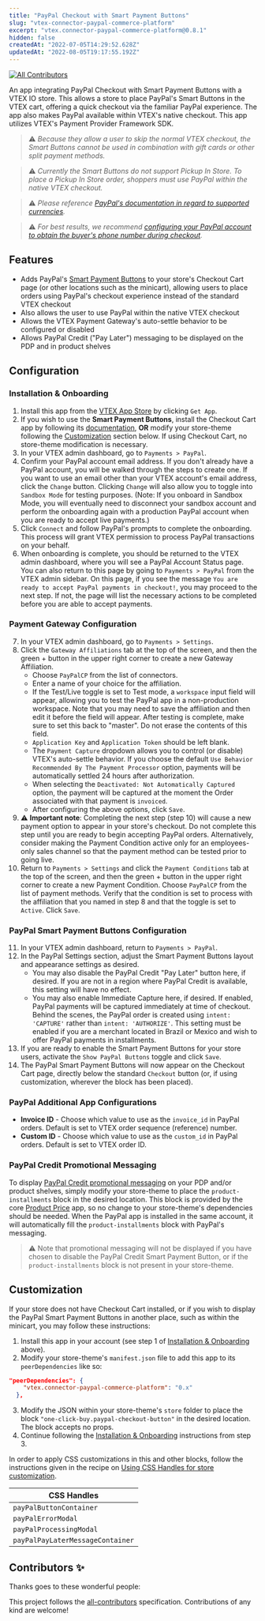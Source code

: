 ```yaml
---
title: "PayPal Checkout with Smart Payment Buttons"
slug: "vtex-connector-paypal-commerce-platform"
excerpt: "vtex.connector-paypal-commerce-platform@0.8.1"
hidden: false
createdAt: "2022-07-05T14:29:52.628Z"
updatedAt: "2022-08-05T19:17:55.192Z"
---
```

<!-- DOCS-IGNORE:start -->
<!-- ALL-CONTRIBUTORS-BADGE:START - Do not remove or modify this section -->

[![All Contributors](https://img.shields.io/badge/all_contributors-0-orange.svg?style=flat-square)](#contributors-)

<!-- ALL-CONTRIBUTORS-BADGE:END -->
<!-- DOCS-IGNORE:end -->

An app integrating PayPal Checkout with Smart Payment Buttons with a VTEX IO store. This allows a store to place PayPal's Smart Buttons in the VTEX cart, offering a quick checkout via the familiar PayPal experience. The app also makes PayPal available within VTEX's native checkout. This app utilizes VTEX's Payment Provider Framework SDK.

> ⚠️ _Because they allow a user to skip the normal VTEX checkout, the Smart Buttons cannot be used in combination with gift cards or other split payment methods._

> ⚠️ _Currently the Smart Buttons do not support Pickup In Store. To place a Pickup In Store order, shoppers must use PayPal within the native VTEX checkout._

> ⚠️ _Please reference [PayPal's documentation in regard to supported currencies](https://developer.paypal.com/reference/currency-codes/)._

> ⚠️ _For best results, we recommend [configuring your PayPal account to obtain the buyer's phone number during checkout](https://developer.paypal.com/api/nvp-soap/paypal-payments-standard/admin/checkout-settings/#get-contact-telephone-numbers)._

## Features

- Adds PayPal's [Smart Payment Buttons](https://developer.paypal.com/docs/checkout/) to your store's Checkout Cart page (or other locations such as the minicart), allowing users to place orders using PayPal's checkout experience instead of the standard VTEX checkout
- Also allows the user to use PayPal within the native VTEX checkout
- Allows the VTEX Payment Gateway's auto-settle behavior to be configured or disabled
- Allows PayPal Credit ("Pay Later") messaging to be displayed on the PDP and in product shelves

## Configuration

### Installation & Onboarding

1. Install this app from the [VTEX App Store](https://apps.vtex.com/vtex-connector-paypal-commerce-platform/p) by clicking `Get App`.
2. If you wish to use the **Smart Payment Buttons**, install the Checkout Cart app by following its [documentation](https://vtex.io/docs/app/vtex.checkout-cart), **OR** modify your store-theme following the [Customization](#customization) section below. If using Checkout Cart, no store-theme modification is necessary.
3. In your VTEX admin dashboard, go to `Payments > PayPal`.
4. Confirm your PayPal account email address. If you don't already have a PayPal account, you will be walked through the steps to create one. If you want to use an email other than your VTEX account's email address, click the `Change` button. Clicking `Change` will also allow you to toggle into `Sandbox Mode` for testing purposes. (Note: If you onboard in Sandbox Mode, you will eventually need to disconnect your sandbox account and perform the onboarding again with a production PayPal account when you are ready to accept live payments.)
5. Click `Connect` and follow PayPal's prompts to complete the onboarding. This process will grant VTEX permission to process PayPal transactions on your behalf.
6. When onboarding is complete, you should be returned to the VTEX admin dashboard, where you will see a PayPal Account Status page. You can also return to this page by going to `Payments > PayPal` from the VTEX admin sidebar. On this page, if you see the message `You are ready to accept PayPal payments in checkout!`, you may proceed to the next step. If not, the page will list the necessary actions to be completed before you are able to accept payments.

### Payment Gateway Configuration

7. In your VTEX admin dashboard, go to `Payments > Settings`.
8. Click the `Gateway Affiliations` tab at the top of the screen, and then the green + button in the upper right corner to create a new Gateway Affiliation.
   - Choose `PayPalCP` from the list of connectors.
   - Enter a name of your choice for the affiliation.
   - If the Test/Live toggle is set to Test mode, a `workspace` input field will appear, allowing you to test the PayPal app in a non-production workspace. Note that you may need to save the affiliation and then edit it before the field will appear. After testing is complete, make sure to set this back to "master". Do not erase the contents of this field.
   - `Application Key` and `Application Token` should be left blank.
   - The `Payment Capture` dropdown allows you to control (or disable) VTEX's auto-settle behavior. If you choose the default `Use Behavior Recommended By The Payment Processor` option, payments will be automatically settled 24 hours after authorization.
   - When selecting the `Deactivated: Not Automatically Captured` option, the payment will be captured at the moment the Order associated with that payment is `invoiced`.
   - After configuring the above options, click `Save`.
9. ⚠️ **Important note**: Completing the next step (step 10) will cause a new payment option to appear in your store's checkout. Do not complete this step until you are ready to begin accepting PayPal orders. Alternatively, consider making the Payment Condition active only for an employees-only sales channel so that the payment method can be tested prior to going live.
10. Return to `Payments > Settings` and click the `Payment Conditions` tab at the top of the screen, and then the green + button in the upper right corner to create a new Payment Condition. Choose `PayPalCP` from the list of payment methods. Verify that the condition is set to process with the affiliation that you named in step 8 and that the toggle is set to `Active`. Click `Save`.

### PayPal Smart Payment Buttons Configuration

11. In your VTEX admin dashboard, return to `Payments > PayPal`.
12. In the PayPal Settings section, adjust the Smart Payment Buttons layout and appearance settings as desired.
    - You may also disable the PayPal Credit "Pay Later" button here, if desired. If you are not in a region where PayPal Credit is available, this setting will have no effect.
    - You may also enable Immediate Capture here, if desired. If enabled, PayPal payments will be captured immediately at time of checkout. Behind the scenes, the PayPal order is created using `intent: 'CAPTURE'` rather than `intent: 'AUTHORIZE'`. This setting must be enabled if you are a merchant located in Brazil or Mexico and wish to offer PayPal payments in installments.
13. If you are ready to enable the Smart Payment Buttons for your store users, activate the `Show PayPal Buttons` toggle and click `Save`.
14. The PayPal Smart Payment Buttons will now appear on the Checkout Cart page, directly below the standard `Checkout` button (or, if using customization, wherever the block has been placed).

### PayPal Additional App Configurations

- **Invoice ID** - Choose which value to use as the `invoice_id` in PayPal orders. Default is set to VTEX order sequence (reference) number.
- **Custom ID** - Choose which value to use as the `custom_id` in PayPal orders. Default is set to VTEX order ID.

### PayPal Credit Promotional Messaging

To display [PayPal Credit promotional messaging](https://www.paypal.com/merchantapps/appcenter/accelerategrowth/paylatermessaging?locale.x=en_US) on your PDP and/or product shelves, simply modify your store-theme to place the `product-installments` block in the desired location. This block is provided by the core [Product Price](https://vtex.io/docs/app/vtex.product-price) app, so no change to your store-theme's dependencies should be needed. When the PayPal app is installed in the same account, it will automatically fill the `product-installments` block with PayPal's messaging.

> ⚠️ Note that promotional messaging will not be displayed if you have chosen to disable the PayPal Credit Smart Payment Button, or if the `product-installments` block is not present in your store-theme.

## Customization

If your store does not have Checkout Cart installed, or if you wish to display the PayPal Smart Payment Buttons in another place, such as within the minicart, you may follow these instructions:

1. Install this app in your account (see step 1 of [Installation & Onboarding](#configuration) above).
2. Modify your store-theme's `manifest.json` file to add this app to its `peerDependencies` like so:

```json
"peerDependencies": {
    "vtex.connector-paypal-commerce-platform": "0.x"
  },
```

3. Modify the JSON within your store-theme's `store` folder to place the block `"one-click-buy.paypal-checkout-button"` in the desired location. The block accepts no props.
4. Continue following the [Installation & Onboarding](#configuration) instructions from step 3.

In order to apply CSS customizations in this and other blocks, follow the instructions given in the recipe on [Using CSS Handles for store customization](https://vtex.io/docs/recipes/style/using-css-handles-for-store-customization).

| CSS Handles                      |
| -------------------------------- |
| `payPalButtonContainer`          |
| `payPalErrorModal`               |
| `payPalProcessingModal`          |
| `payPalPayLaterMessageContainer` |

<!-- DOCS-IGNORE:start -->

## Contributors ✨

Thanks goes to these wonderful people:

<!-- ALL-CONTRIBUTORS-LIST:START - Do not remove or modify this section -->
<!-- prettier-ignore-start -->
<!-- markdownlint-disable -->
<!-- markdownlint-enable -->
<!-- prettier-ignore-end -->

<!-- ALL-CONTRIBUTORS-LIST:END -->

This project follows the [all-contributors](https://github.com/all-contributors/all-contributors) specification. Contributions of any kind are welcome!

<!-- DOCS-IGNORE:end -->